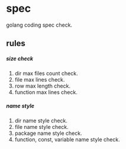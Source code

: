 # spec
golang coding spec check.

## rules 

##### size check
1. dir max files count check.
2. file max lines check.
3. row max length check.
4. function max lines check.


##### name style
1. dir name style check.
2. file name style check.
3. package name style check.
4. function, const, variable name style check.

##### 
